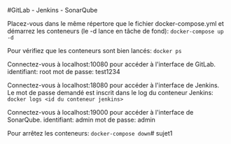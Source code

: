 #GitLab - Jenkins - SonarQube

Placez-vous dans le même répertore que le fichier docker-compose.yml et démarrez les conteneurs (le -d lance en tâche de fond):
```docker-compose up -d```

Pour vérifiez que les conteneurs sont bien lancés:
```docker ps```

Connectez-vous à localhost:10080 pour accéder à l'interface de GitLab.
identifiant: root
mot de passe: test1234

Connectez-vous à localhost:18080 pour accéder à l'interface de Jenkins.
Le mot de passe demandé est inscrit dans le log du conteneur Jenkins:
```docker logs <id du conteneur jenkins>```

Connectez-vous à localhost:19000 pour accéder à l'interface de SonarQube.
identifiant: admin
mot de passe: admin

Pour arrêtez les conteneurs:
```docker-compose down```# sujet1
